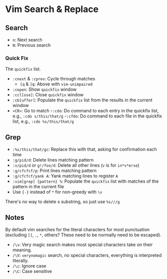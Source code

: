 # Vim Search & Replace

## Search

- `n`: Next search
- `N`: Previous search

### Quick Fix

The `quickfix` list.

- `:cnext` & `:cprev`: Cycle through matches 
	- `[q` & `]q`: Above with `vim-unimpaired`
- `:copen`: Show `quickfix` window 
- `:ccl[ose]`: Close `quickfix` window
- `:cb[uffer]`: Populate the `quickfix` list from the results in the current window
- `<CR>`: Go to match
-`:cdo`: Do command to each entry in the quickfix list, e.g., `:cdo s/this/that/g`
-`:cfdo`: Do command to each file in the quickfix list, e.g., `:cdo %s/this/that/g`

## Grep

- `:%s/this/that/gc`: Replace this with that, asking for confirmation each time
- `:g/pid/d`: Delete lines matching pattern
- `:v/pid/d` or `g!/foo/d`: Delete all other lines (`v` is for `in*v*erse`)
- `:g/cfcfcf/p`: Print lines matching pattern
- `:g/cfcfcf/yank A`: Yank matching lines to register `A`
- `:vim[grep] {pattern} %`: Populate the `quickfix` list with matches of the pattern in the current file
- Use `{-}` instead of `*` for non-greedy with `\v`

There's no way to delete s substring, so just use `%s///g`

## Notes

By default vim searches for the literal characters for most punctuation (excluding `[]`, `.`, `*`, others? These need to be normally need to be escaped).

* `/\v`: Very magic search makes most special characters take on their meaning.
* `/\V`: `verynomagic` search, no special characters, everything is interpreted literally.
* `/\c`: Ignore case
* `/\C`: Case sensitive
